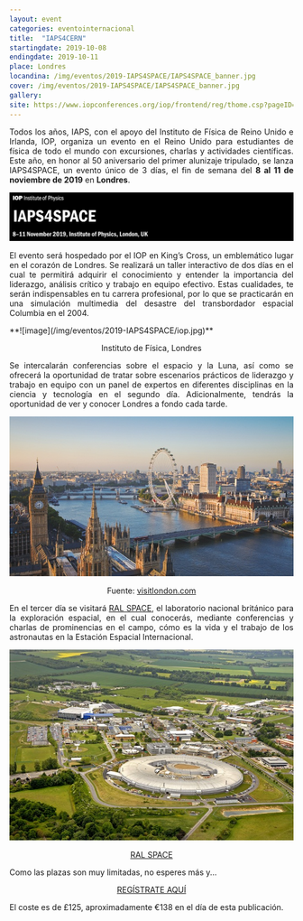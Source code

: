 ```yaml
---
layout: event
categories: eventointernacional
title:  "IAPS4CERN"
startingdate: 2019-10-08
endingdate: 2019-10-11
place: Londres
locandina: /img/eventos/2019-IAPS4SPACE/IAPS4SPACE_banner.jpg
cover: /img/eventos/2019-IAPS4SPACE/IAPS4SPACE_banner.jpg
gallery:
site: https://www.iopconferences.org/iop/frontend/reg/thome.csp?pageID=906266&eventID=1427
---
```


<div>
  <p style="text-align: justify;">
    Todos los años, IAPS, con el apoyo del Instituto de Física de Reino Unido e Irlanda, IOP, organiza un evento en el Reino Unido para estudiantes de física de todo el mundo con excursiones, charlas y actividades científicas. Este año, en honor al 50 aniversario del primer alunizaje tripulado, se lanza IAPS4SPACE, un evento único de 3 días, el fin de semana del <b>8 al 11 de noviembre de 2019</b> en <b>Londres</b>.
  </p>
</div>

**![image](/img/eventos/2019-IAPS4SPACE/IAPS4SPACE_banner.jpg)**

<div>
<p style="text-align: justify;">  
  El evento será hospedado por el IOP en King’s Cross, un emblemático lugar en el corazón de Londres. Se realizará un taller interactivo de dos días en el cual te permitirá adquirir el conocimiento y entender la importancia del liderazgo, análisis crítico y trabajo en equipo efectivo. Estas cualidades, te serán indispensables en tu carrera profesional, por lo que se practicarán en una simulación multimedia del desastre del transbordador espacial Columbia en el 2004.
</p>
</div>
<div>
**![image](/img/eventos/2019-IAPS4SPACE/iop.jpg)**
<p style="text-align: center">
  Instituto de Física, Londres
</p>
</div>

<div>
<p style="text-align: justify;">   
Se intercalarán conferencias sobre el espacio y la Luna, así como se ofrecerá la oportunidad de tratar sobre escenarios prácticos de liderazgo y trabajo en equipo con un panel de expertos en diferentes disciplinas en la ciencia y tecnología en el segundo día. Adicionalmente, tendrás la oportunidad de ver y conocer Londres a fondo cada tarde.
</p>

**![image](/img/eventos/2019-IAPS4SPACE/london.jpg)**
<p style="text-align: center">
  Fuente: <a href="https://visitlondon.com/">visitlondon.com</a>
</p>
</div>

<div>
<p style="text-align: justify;">
En el tercer día se visitará <a href="https://www.ralspace.stfc.ac.uk/Pages/home.aspx">RAL SPACE</a>, el laboratorio nacional británico para la exploración espacial, en el cual conocerás, mediante conferencias y charlas de prominencias en el campo, cómo es la vida y el trabajo de los astronautas en la Estación Espacial Internacional.

**![image](/img/eventos/2019-IAPS4SPACE/ral-space.jpg)**
<p style="text-align: center">
  <a href="https://www.ralspace.stfc.ac.uk/Pages/home.aspx">RAL SPACE</a>
</p>
</div>

<div>
<p style="text-align: justify;">
Como las plazas son muy limitadas, no esperes más y...
</p>
</div>

<div>
<p style="text-align: center;">
<a href="https://www.iopconferences.org/iop/frontend/reg/thome.csp?pageID=906266&eventID=1427">REGÍSTRATE AQUÍ</a>
</p>
</div>

<p style="text-align: justify;">
El coste es de £125, aproximadamente €138 en el día de esta publicación.
</p>
